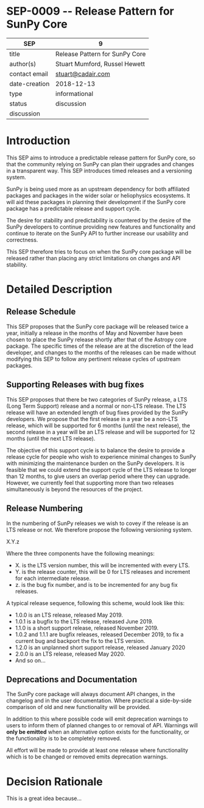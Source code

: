# SEP-0009 -- Release Pattern for SunPy Core

| SEP           | 9                              |
|---------------|--------------------------------|
| title         | Release Pattern for SunPy Core |
| author(s)     | Stuart Mumford, Russel Hewett  |
| contact email | stuart@cadair.com              |
| date-creation | 2018-12-13                     |
| type          | informational                  |
| status        | discussion                     |
| discussion    |                                |

# Introduction

This SEP aims to introduce a predictable release pattern for SunPy core, so that
the community relying on SunPy can plan their upgrades and changes in a
transparent way. This SEP introduces timed releases and a versioning system.

SunPy is being used more as an upstream dependency for both affiliated packages
and packages in the wider solar or heliophysics ecosystems. It will aid these
packages in planning their development if the SunPy core package has a
predictable release and support cycle.

The desire for stability and predictability is countered by the desire of the
SunPy developers to continue providing new features and functionality and
continue to iterate on the SunPy API to further increase our usability and
correctness.

This SEP therefore tries to focus on when the SunPy core package will be
released rather than placing any strict limitations on changes and API
stability.

# Detailed Description

## Release Schedule

This SEP proposes that the SunPy core package will be released twice a year,
initially a release in the months of May and November have been chosen to place
the SunPy release shortly after that of the Astropy core package. The specific
times of the release are at the discretion of the lead developer, and changes to
the months of the releases can be made without modifying this SEP to follow any
pertinent release cycles of upstream packages.

## Supporting Releases with bug fixes

This SEP proposes that there be two categories of SunPy release, a LTS (Long
Term Support) release and a normal or non-LTS release. The LTS release will have
an extended length of bug fixes provided by the SunPy developers. We propose
that the first release in a year be a non-LTS release, which will be supported
for 6 months (until the next release), the second release in a year will be an
LTS release and will be supported for 12 months (until the next LTS release).

The objective of this support cycle is to balance the desire to provide a
release cycle for people who wish to experience minimal changes to SunPy with
minimizing the maintenance burden on the SunPy developers. It is feasible that
we could extend the support cycle of the LTS release to longer than 12 months,
to give users an overlap period where they can upgrade. However, we currently
feel that supporting more than two releases simultaneously is beyond the
resources of the project.

## Release Numbering

In the numbering of SunPy releases we wish to covey if the release is an LTS
release or not. We therefore propose the following versioning system.

X.Y.z

Where the three components have the following meanings:

* X. is the LTS version number, this will be incremented with every LTS.
* Y. is the release counter, this will be 0 for LTS releases and increment for each intermediate release.
* z. is the bug fix number, and is to be incremented for any bug fix releases.

A typical release sequence, following this scheme, would look like this:

* 1.0.0 is an LTS release, released May 2019.
* 1.0.1 is a bugfix to the LTS release, released June 2019.
* 1.1.0 is a short support release, released November 2019.
* 1.0.2 and 1.1.1 are bugfix releases, released December 2019, to fix a current bug and backport the fix to the LTS version.
* 1.2.0 is an unplanned short support release, released January 2020
* 2.0.0 is an LTS release, released May 2020.
* And so on...

## Deprecations and Documentation

The SunPy core package will always document API changes, in the changelog and in
the user documentation. Where practical a side-by-side comparison of old and new
functionality will be provided.

In addition to this where possible code will emit deprecation warnings to users
to inform them of planned changes to or removal of API. Warnings will **only be
emitted** when an alternative option exists for the functionality, or the
functionality is to be completely removed.

All effort will be made to provide at least one release where functionality
which is to be changed or removed emits deprecation warnings.


# Decision Rationale
This is a great idea because...
